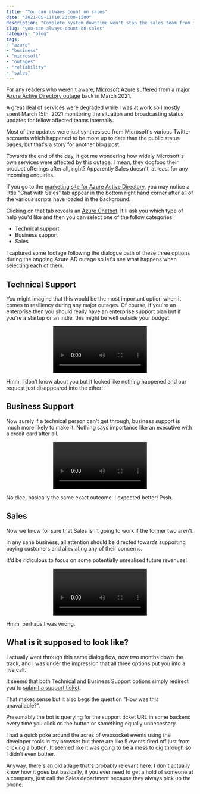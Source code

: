 ```yaml
---
title: "You can always count on sales"
date: "2021-05-11T18:23:00+1300"
description: "Complete system downtime won't stop the sales team from making a buck"
slug: "you-can-always-count-on-sales"
category: "blog"
tags:
- "azure"
- "business"
- "microsoft"
- "outages"
- "reliability"
- "sales"
---
```


For any readers who weren't aware, [Microsoft Azure](https://status.azure.com) suffered from a [major Azure Active Directory outage](https://rcpmag.com/articles/2021/03/16/what-happened-azure-ad-outage.aspx) back in March 2021.

A great deal of services were degraded while I was at work so I mostly spent March 15th, 2021 monitoring the situation and broadcasting status updates for fellow affected teams internally.

Most of the updates were just synthesised from Microsoft's various Twitter accounts which happened to be more up to date than the public status pages, but that's a story for another blog post.

Towards the end of the day, it got me wondering how widely Microsoft's own services were affected by this outage. I mean, they dogfood their product offerings after all, right? Apparently Sales doesn't, at least for any incoming enquiries.

If you go to the [marketing site for Azure Active Directory](https://azure.microsoft.com/en-us/services/active-directory/), you may notice a little "Chat with Sales" tab appear in the bottom right hand corner after all of the various scripts have loaded in the background.

Clicking on that tab reveals an [Azure Chatbot](https://azure.microsoft.com/en-us/services/bot-services/). It'll ask you which type of help you'd like and then you can select one of the follow categories:

- Technical support
- Business support
- Sales

I captured some footage following the dialogue path of these three options during the ongoing Azure AD outage so let's see what happens when selecting each of them.

## Technical Support

You might imagine that this would be the most important option when it comes to resiliency during any major outages. Of course, if you're an enterprise then you should really have an enterprise support plan but if you're a startup or an indie, this might be well outside your budget.

<video style="display: inherit; margin: 0 auto;" width="50%" controls>
<source preload src="https://cdn.utf9k.net/blog/always-bet-on-sales/01-technical.mp4" type="video/mp4">
Ah, sorry! It looks like your browser either hates the h264 codec or it just doesn't support the video tag.
</video>

Hmm, I don't know about you but it looked like nothing happened and our request just disappeared into the ether!

## Business Support

Now surely if a technical person can't get through, business support is much more likely to make it. Nothing says importance like an executive with a credit card after all.

<video style="display: inherit; margin: 0 auto;" width="50%" controls>
<source preload src="https://cdn.utf9k.net/blog/always-bet-on-sales/02-business.mp4" type="video/mp4">
Ah, sorry! It looks like your browser either hates the h264 codec or it just doesn't support the video tag.
</video>

No dice, basically the same exact outcome. I expected better! Pssh.

## Sales

Now we know for sure that Sales isn't going to work if the former two aren't.

In any sane business, all attention should be directed towards supporting paying customers and alleviating any of their concerns.

It'd be ridiculous to focus on some potentially unrealised future revenues!

<video style="display: inherit; margin: 0 auto;" width="50%" controls>
<source preload src="https://cdn.utf9k.net/blog/always-bet-on-sales/03-sales.mp4" type="video/mp4">
Ah, sorry! It looks like your browser either hates the h264 codec or it just doesn't support the video tag.
</video>

Hmm, perhaps I was wrong.

## What is it supposed to look like?

I actually went through this same dialog flow, now two months down the track, and I was under the impression that all three options put you into a live call.

It seems that both Technical and Business Support options simply redirect you to [submit a support ticket](https://azure.microsoft.com/en-us/support/create-ticket/).

That makes sense but it also begs the question "How was this unavailable?".

Presumably the bot is querying for the support ticket URL in some backend every time you click on the button or something equally unnecessary.

I had a quick poke around the acres of websocket events using the developer tools in my browser but there are like 5 events fired off just from clicking a button. It seemed like it was going to be a mess to dig through so I didn't even bother.

Anyway, there's an old adage that's probably relevant here. I don't actually know how it goes but basically, if you ever need to get a hold of someone at a company, just call the Sales department because they always pick up the phone.
